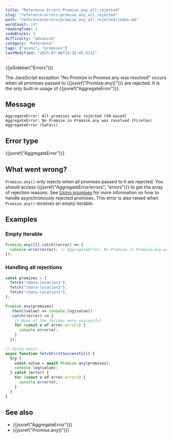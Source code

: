 ```yaml
---
title: "Reference Errors Promise_any_all_rejected"
slug: "reference-errors-promise_any_all_rejected"
path: "reference/errors/promise_any_all_rejected/index.md"
wordCount: 197
readingTime: 1
codeBlocks: 3
difficulty: "advanced"
category: "Reference"
tags: ["async", "promises"]
lastModified: "2025-07-06T19:32:45.523Z"
---
```



{{jsSidebar("Errors")}}

The JavaScript exception "No Promise in Promise.any was resolved" occurs when all promises passed to {{jsxref("Promise.any()")}} are rejected. It is the only built-in usage of {{jsxref("AggregateError")}}.

## Message

```plain
AggregateError: All promises were rejected (V8-based)
AggregateError: No Promise in Promise.any was resolved (Firefox)
AggregateError (Safari)
```

## Error type

{{jsxref("AggregateError")}}

## What went wrong?

`Promise.any()` only rejects when all promises passed to it are rejected. You should access {{jsxref("AggregateError/errors", "errors")}} to get the array of rejection reasons. See [Using promises](/en-US/docs/Web/JavaScript/Guide/Using_promises#error_handling) for more information on how to handle asynchronously rejected promises. This error is also raised when `Promise.any()` receives an empty iterable.

## Examples

### Empty iterable

```js
Promise.any([]).catch((error) => {
  console.error(error); // AggregateError: No Promise in Promise.any was resolved
});
```

### Handling all rejections

```js
const promises = [
  fetch("/data-location1"),
  fetch("/data-location1"),
  fetch("/data-location1"),
];

Promise.any(promises)
  .then((value) => console.log(value))
  .catch((error) => {
    // None of the fetches were successful
    for (const e of error.errors) {
      console.error(e);
    }
  });

// Using await
async function fetchFirstSuccessful() {
  try {
    const value = await Promise.any(promises);
    console.log(value);
  } catch (error) {
    for (const e of error.errors) {
      console.error(e);
    }
  }
}
```

## See also

- {{jsxref("AggregateError")}}
- {{jsxref("Promise.any()")}}
